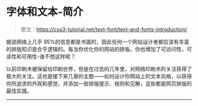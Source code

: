 # 字体和文本-简介

> 原文：<https://css3-tutorial.net/text-font/text-and-fonts-introduction/>

据说网络上几乎 95%的信息都是书面的，因此任何一个网站设计者都应该有丰富的排版知识是合乎逻辑的。每当你优化你的网站的排版，你也增加了可访问性，可读性和可用性-谁不想这样呢？

以前印刷术被保留给印刷世界，但是在过去的几年里，对网络印刷术的关注获得了极大的关注。这也是接下来几章的主题——如何设计你网站上的文本风格，以获得你所追求的外观和感觉，并添加一些排版提示、规则和见解，这些都是网页排版的最佳实践。

* * *